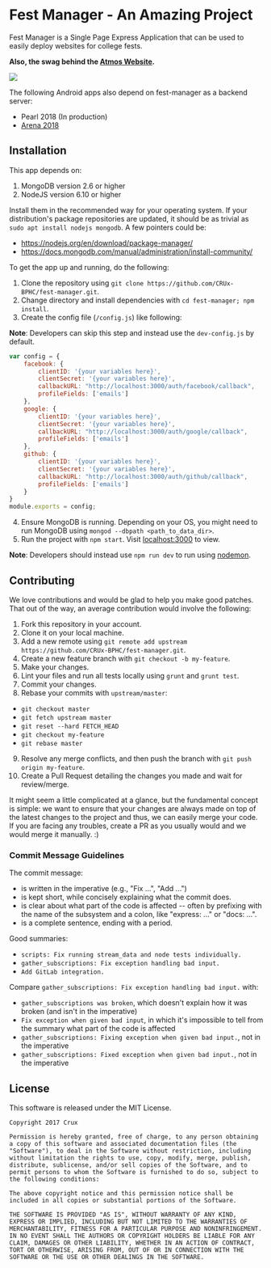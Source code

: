 # Fest Manager - An Amazing Project

Fest Manager is a Single Page Express Application that can be used to easily deploy websites for college fests.

**Also, the swag behind the [Atmos Website](https://bits-atmos.org).**

![](docs/images/atmos.png)

The following Android apps also depend on fest-manager as a backend server:
* Pearl 2018 (In production)
* [Arena 2018](https://github.com/Department-of-Technical-Arts/ArenaApp2018)

## Installation

This app depends on:

1. MongoDB version 2.6 or higher
2. NodeJS version 6.10 or higher

Install them in the recommended way for your operating system. If your distribution's package repositories are updated, it should be as trivial as `sudo apt install nodejs mongodb`. A few pointers could be:

- https://nodejs.org/en/download/package-manager/
- https://docs.mongodb.com/manual/administration/install-community/

To get the app up and running, do the following:
1. Clone the repository using `git clone https://github.com/CRUx-BPHC/fest-manager.git`.
2. Change directory and install dependencies with `cd fest-manager; npm install`.
3. Create the config file (`/config.js`) like following:

**Note**: Developers can skip this step and instead use the `dev-config.js` by default.

```js
var config = {
    facebook: {
        clientID: '{your variables here}',
        clientSecret: '{your variables here}',
        callbackURL: "http://localhost:3000/auth/facebook/callback",
        profileFields: ['emails']
    },
    google: {
        clientID: '{your variables here}',
        clientSecret: '{your variables here}',
        callbackURL: "http://localhost:3000/auth/google/callback",
        profileFields: ['emails']
    },
    github: {
        clientID: '{your variables here}',
        clientSecret: '{your variables here}',
        callbackURL: "http://localhost:3000/auth/github/callback",
        profileFields: ['emails']
    }
}
module.exports = config;
```

4. Ensure MongoDB is running. Depending on your OS, you might need to run MongoDB using `mongod --dbpath <path_to_data_dir>`.
5. Run the project with `npm start`. Visit <localhost:3000> to view.

**Note**: Developers should instead use `npm run dev` to run using [nodemon](https://www.npmjs.com/package/nodemon).

## Contributing

We love contributions and would be glad to help you make good patches. That out of the way, an average
contribution would involve the following:

1. Fork this repository in your account.
2. Clone it on your local machine.
3. Add a new remote using `git remote add upstream https://github.com/CRUx-BPHC/fest-manager.git`.
4. Create a new feature branch with `git checkout -b my-feature`.
5. Make your changes.
6. Lint your files and run all tests locally using `grunt` and `grunt test`.
7. Commit your changes.
8. Rebase your commits with `upstream/master`:
  - `git checkout master`
  - `git fetch upstream master`
  - `git reset --hard FETCH_HEAD`
  - `git checkout my-feature`
  - `git rebase master`
9. Resolve any merge conflicts, and then push the branch with `git push origin my-feature`.
10. Create a Pull Request detailing the changes you made and wait for review/merge.

It might seem a little complicated at a glance, but the fundamental concept is simple: we
want to ensure that your changes are always made on top of the latest changes to the
project and thus, we can easily merge your code. If you are facing any troubles, create a
PR as you usually would and we would merge it manually. :)

### Commit Message Guidelines

The commit message:

- is written in the imperative (e.g., "Fix ...", "Add ...")
- is kept short, while concisely explaining what the commit does.
- is clear about what part of the code is affected -- often by prefixing with the name of the subsystem and a colon, like "express: ..." or "docs: ...".
- is a complete sentence, ending with a period.

Good summaries:

- `scripts: Fix running stream_data and node tests individually.`
- `gather_subscriptions: Fix exception handling bad input.`
- `Add GitLab integration.`

Compare `gather_subscriptions: Fix exception handling bad input.` with:

- `gather_subscriptions was broken`, which doesn't explain how it was broken (and isn't in the imperative)
- `Fix exception when given bad input`, in which it's impossible to tell from the summary what part of the code is affected
- `gather_subscriptions: Fixing exception when given bad input.`, not in the imperative
- `gather_subscriptions: Fixed exception when given bad input.`, not in the imperative

## License

This software is released under the MIT License.

```
Copyright 2017 Crux

Permission is hereby granted, free of charge, to any person obtaining a copy of this software and associated documentation files (the "Software"), to deal in the Software without restriction, including without limitation the rights to use, copy, modify, merge, publish, distribute, sublicense, and/or sell copies of the Software, and to permit persons to whom the Software is furnished to do so, subject to the following conditions:

The above copyright notice and this permission notice shall be included in all copies or substantial portions of the Software.

THE SOFTWARE IS PROVIDED "AS IS", WITHOUT WARRANTY OF ANY KIND, EXPRESS OR IMPLIED, INCLUDING BUT NOT LIMITED TO THE WARRANTIES OF MERCHANTABILITY, FITNESS FOR A PARTICULAR PURPOSE AND NONINFRINGEMENT. IN NO EVENT SHALL THE AUTHORS OR COPYRIGHT HOLDERS BE LIABLE FOR ANY CLAIM, DAMAGES OR OTHER LIABILITY, WHETHER IN AN ACTION OF CONTRACT, TORT OR OTHERWISE, ARISING FROM, OUT OF OR IN CONNECTION WITH THE SOFTWARE OR THE USE OR OTHER DEALINGS IN THE SOFTWARE.
```
